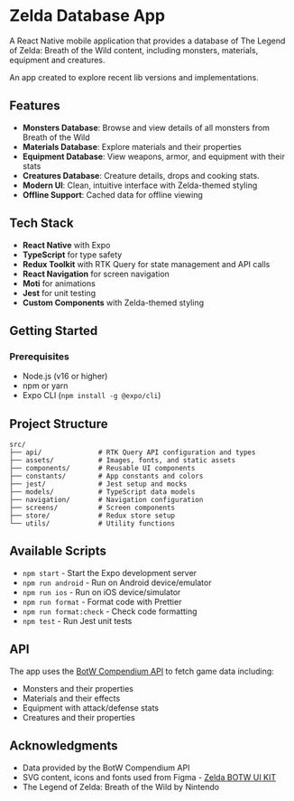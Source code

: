 # Zelda Database App

A React Native mobile application that provides a database of The Legend of Zelda: Breath of the Wild content, including monsters, materials, equipment and creatures.

An app created to explore recent lib versions and implementations.

## Features

- **Monsters Database**: Browse and view details of all monsters from Breath of the Wild
- **Materials Database**: Explore materials and their properties
- **Equipment Database**: View weapons, armor, and equipment with their stats
- **Creatures Database**: Creature details, drops and cooking stats.
- **Modern UI**: Clean, intuitive interface with Zelda-themed styling
- **Offline Support**: Cached data for offline viewing

## Tech Stack

- **React Native** with Expo
- **TypeScript** for type safety
- **Redux Toolkit** with RTK Query for state management and API calls
- **React Navigation** for screen navigation
- **Moti** for animations
- **Jest** for unit testing
- **Custom Components** with Zelda-themed styling

## Getting Started

### Prerequisites

- Node.js (v16 or higher)
- npm or yarn
- Expo CLI (`npm install -g @expo/cli`)

## Project Structure

```
src/
├── api/              # RTK Query API configuration and types
├── assets/           # Images, fonts, and static assets
├── components/       # Reusable UI components
├── constants/        # App constants and colors
├── jest/             # Jest setup and mocks
├── models/           # TypeScript data models
├── navigation/       # Navigation configuration
├── screens/          # Screen components
├── store/            # Redux store setup
└── utils/            # Utility functions
```

## Available Scripts

- `npm start` - Start the Expo development server
- `npm run android` - Run on Android device/emulator
- `npm run ios` - Run on iOS device/simulator
- `npm run format` - Format code with Prettier
- `npm run format:check` - Check code formatting
- `npm test` - Run Jest unit tests

## API

The app uses the [BotW Compendium API](https://botw-compendium.herokuapp.com/) to fetch game data including:
- Monsters and their properties
- Materials and their effects
- Equipment with attack/defense stats
- Creatures and their properties

## Acknowledgments

- Data provided by the BotW Compendium API
- SVG content, icons and fonts used from Figma - [Zelda BOTW UI KIT](https://www.figma.com/design/HqBnmVybYBDIQX2RAwgVXY/Zelda-BOTW-UI-Kit--Community-?node-id=205-23499&t=jkqESnKDFwNI1eKB-0)
- The Legend of Zelda: Breath of the Wild by Nintendo
